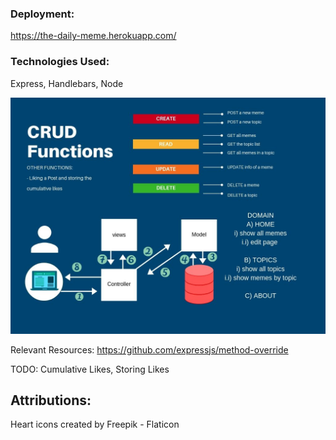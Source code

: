 ### Deployment:
https://the-daily-meme.herokuapp.com/

### Technologies Used: 
Express, Handlebars, Node

![CRUDpicture](./RepoImg/CRUDFunctionality.jpg)

Relevant Resources: https://github.com/expressjs/method-override

TODO: Cumulative Likes, Storing Likes

## Attributions:
Heart icons created by Freepik - Flaticon
